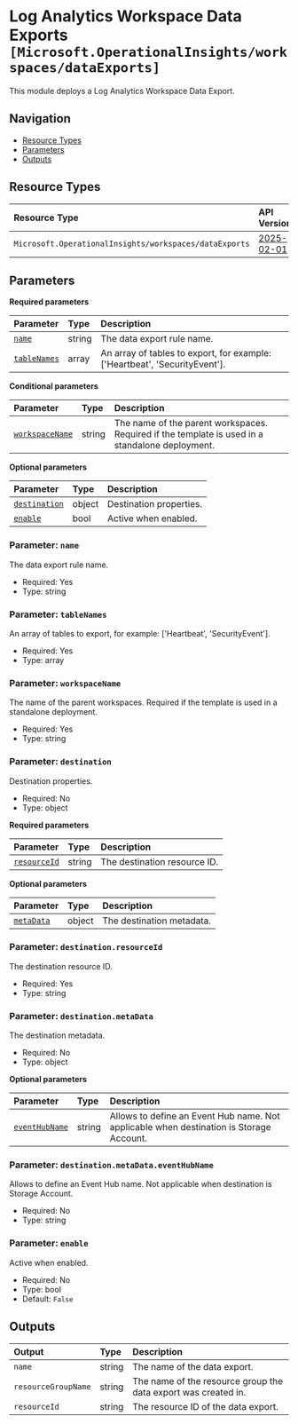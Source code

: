 # Log Analytics Workspace Data Exports `[Microsoft.OperationalInsights/workspaces/dataExports]`

This module deploys a Log Analytics Workspace Data Export.

## Navigation

- [Resource Types](#Resource-Types)
- [Parameters](#Parameters)
- [Outputs](#Outputs)

## Resource Types

| Resource Type | API Version |
| :-- | :-- |
| `Microsoft.OperationalInsights/workspaces/dataExports` | [2025-02-01](https://learn.microsoft.com/en-us/azure/templates/Microsoft.OperationalInsights/2025-02-01/workspaces/dataExports) |

## Parameters

**Required parameters**

| Parameter | Type | Description |
| :-- | :-- | :-- |
| [`name`](#parameter-name) | string | The data export rule name. |
| [`tableNames`](#parameter-tablenames) | array | An array of tables to export, for example: ['Heartbeat', 'SecurityEvent']. |

**Conditional parameters**

| Parameter | Type | Description |
| :-- | :-- | :-- |
| [`workspaceName`](#parameter-workspacename) | string | The name of the parent workspaces. Required if the template is used in a standalone deployment. |

**Optional parameters**

| Parameter | Type | Description |
| :-- | :-- | :-- |
| [`destination`](#parameter-destination) | object | Destination properties. |
| [`enable`](#parameter-enable) | bool | Active when enabled. |

### Parameter: `name`

The data export rule name.

- Required: Yes
- Type: string

### Parameter: `tableNames`

An array of tables to export, for example: ['Heartbeat', 'SecurityEvent'].

- Required: Yes
- Type: array

### Parameter: `workspaceName`

The name of the parent workspaces. Required if the template is used in a standalone deployment.

- Required: Yes
- Type: string

### Parameter: `destination`

Destination properties.

- Required: No
- Type: object

**Required parameters**

| Parameter | Type | Description |
| :-- | :-- | :-- |
| [`resourceId`](#parameter-destinationresourceid) | string | The destination resource ID. |

**Optional parameters**

| Parameter | Type | Description |
| :-- | :-- | :-- |
| [`metaData`](#parameter-destinationmetadata) | object | The destination metadata. |

### Parameter: `destination.resourceId`

The destination resource ID.

- Required: Yes
- Type: string

### Parameter: `destination.metaData`

The destination metadata.

- Required: No
- Type: object

**Optional parameters**

| Parameter | Type | Description |
| :-- | :-- | :-- |
| [`eventHubName`](#parameter-destinationmetadataeventhubname) | string | Allows to define an Event Hub name. Not applicable when destination is Storage Account. |

### Parameter: `destination.metaData.eventHubName`

Allows to define an Event Hub name. Not applicable when destination is Storage Account.

- Required: No
- Type: string

### Parameter: `enable`

Active when enabled.

- Required: No
- Type: bool
- Default: `False`

## Outputs

| Output | Type | Description |
| :-- | :-- | :-- |
| `name` | string | The name of the data export. |
| `resourceGroupName` | string | The name of the resource group the data export was created in. |
| `resourceId` | string | The resource ID of the data export. |
